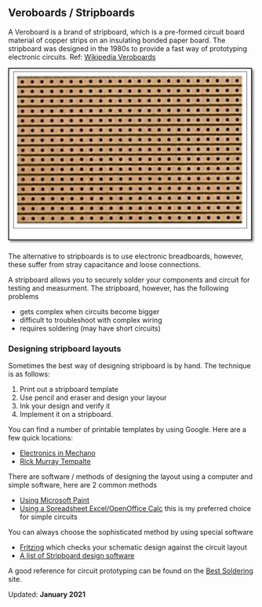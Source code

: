 ## Veroboards / Stripboards

A Veroboard is a brand of stripboard, which is a pre-formed circuit board material of copper strips on an insulating bonded paper board.  The stripboard was designed in the 1980s to provide a fast way of prototyping electronic circuits. Ref: [Wikipedia Veroboards](https://en.wikipedia.org/wiki/Veroboard)

![Veroboard](images/VEROBOARD_sample.jpg)

The alternative to stripboards is to use electronic breadboards, however, these suffer from stray capacitance and loose connections.

A stripboard allows you to securely solder your components and circuit for testing and measurment.  The stripboard, however, has the following problems

- gets complex when circuits become bigger
- difficult to troubleshoot with complex wiring
- requires soldering (may have short circuits)

### Designing stripboard layouts

Sometimes the best way of designing stripboard is by hand. The technique is as follows:

1. Print out a stripboard template
2. Use pencil and eraser and design your layour
3. Ink your design and verify it
4. Implement it on a stripboard.

You can find a number of printable templates by using Google.  Here are a few quick locations:

- [Electronics in Mechano](https://www.eleinmec.com/downloads/sbps.pdf)
- [Rick Murray Tempalte](https://heyrick.eu/software/verodes/verotemplate.pdf)

There are software / methods of designing the layout using a computer and simple software, here are 2 common methods

- [Using Microsoft Paint](http://www.zen22142.zen.co.uk/Prac/vero/vero.html)
- [Using a Spreadsheet Excel/OpenOffice Calc](http://www.zen22142.zen.co.uk/ronj/veroxl.html) this is my preferred choice for simple circuits

You can always choose the sophisticated method by using special software

- [Fritzing](https://fritzing.org/download/0.9.3b/) which checks your schematic design against the circuit layout
- [A list of Stripboard design software](http://www.bestsoldering.com/veroboard-circuit-layout-design-software-2/)

A good reference for circuit prototyping can be found on the [Best Soldering](http://www.bestsoldering.com/) site.


Updated: **January 2021**